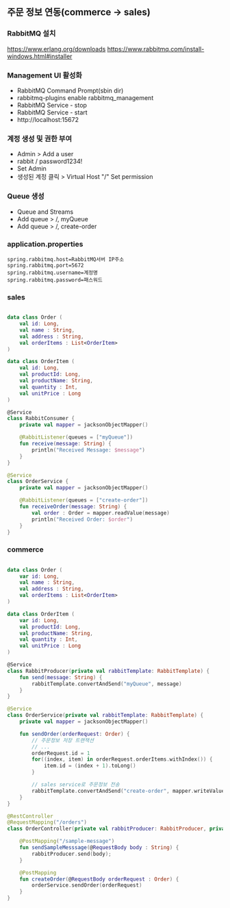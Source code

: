## 주문 정보 연동(commerce -> sales)

### RabbitMQ 설치

https://www.erlang.org/downloads
https://www.rabbitmq.com/install-windows.html#installer

### Management UI 활성화

- RabbitMQ Command Prompt(sbin dir)
- rabbitmq-plugins enable rabbitmq_management
- RabbitMQ Service - stop
- RabbitMQ Service - start
- http://localhost:15672

### 계정 생성 및 권한 부여

- Admin > Add a user
- rabbit / password1234!
- Set Admin
- 생성된 계정 클릭 > Virtual Host "/" Set permission

### Queue 생성

- Queue and Streams
- Add queue > /, myQueue
- Add queue > /, create-order

### application.properties

```
spring.rabbitmq.host=RabbitMQ서버 IP주소
spring.rabbitmq.port=5672
spring.rabbitmq.username=계정명
spring.rabbitmq.password=패스워드
```

### sales

```kotlin

data class Order (
	val id: Long,
	val name : String,
	val address : String,
	val orderItems : List<OrderItem>
)

data class OrderItem (
	val id: Long,
	val productId: Long,
	val productName: String,
	val quantity : Int,
	val unitPrice : Long
)

@Service
class RabbitConsumer {
	private val mapper = jacksonObjectMapper()

	@RabbitListener(queues = ["myQueue"])
	fun receive(message: String) {
		println("Received Message: $message")
	}
}

@Service
class OrderService {
	private val mapper = jacksonObjectMapper()

	@RabbitListener(queues = ["create-order"])
	fun receiveOrder(message: String) {
		val order : Order = mapper.readValue(message)
		println("Received Order: $order")
	}
}

```

### commerce

```kotlin

data class Order (
	var id: Long,
	val name : String,
	val address : String,
	val orderItems : List<OrderItem>
)

data class OrderItem (
	var id: Long,
	val productId: Long,
	val productName: String,
	val quantity : Int,
	val unitPrice : Long
)

@Service
class RabbitProducer(private val rabbitTemplate: RabbitTemplate) {
	fun send(message: String) {
		rabbitTemplate.convertAndSend("myQueue", message)
	}
}

@Service
class OrderService(private val rabbitTemplate: RabbitTemplate) {
	private val mapper = jacksonObjectMapper()

	fun sendOrder(orderRequest: Order) {
		// 주문정보 저장 트랜잭션
		// ...
		orderRequest.id = 1
		for((index, item) in orderRequest.orderItems.withIndex()) {
			item.id = (index + 1).toLong()
		}

		// sales service로 주문정보 전송
		rabbitTemplate.convertAndSend("create-order", mapper.writeValueAsString(orderRequest))
	}
}

@RestController
@RequestMapping("/orders")
class OrderController(private val rabbitProducer: RabbitProducer, private val orderService: OrderService) {

	@PostMapping("/sample-message")
	fun sendSampleMesssage(@RequestBody body : String) {
		rabbitProducer.send(body);
	}

	@PostMapping
	fun createOrder(@RequestBody orderRequest : Order) {
		orderService.sendOrder(orderRequest)
	}
}


```
